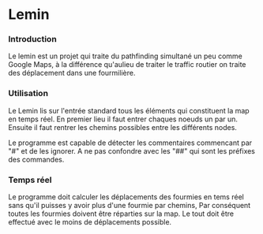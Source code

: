 # Lemin

### Introduction

Le lemin est un projet qui traite du pathfinding simultané un peu comme Google Maps, à la différence qu'aulieu de traiter le traffic routier on traite des déplacement dans une fourmilière.



### Utilisation

Le Lemin lis sur l'entrée standard tous les éléments qui constituent la map en temps réel. En premier lieu il faut entrer chaques noeuds un par un. Ensuite il faut rentrer les chemins possibles entre les différents nodes.

Le programme est capable de détecter les commentaires commencant par "#" et de les ignorer. A ne pas confondre avec les "##"  qui sont les préfixes des commandes.&#x20;



### Temps réel

Le programme doit calculer les déplacements des fourmies en tems réel sans qu'il puisses y avoir plus d'une fourmie par chemins, Par conséquent toutes les fourmies doivent être réparties sur la map. Le tout doit être effectué avec le moins de déplacements possible.
